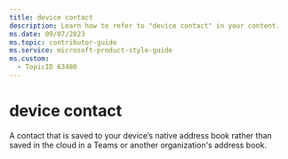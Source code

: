 ```yaml
---
title: device contact
description: Learn how to refer to "device contact" in your content.
ms.date: 09/07/2023
ms.topic: contributor-guide
ms.service: microsoft-product-style-guide
ms.custom:
  - TopicID 63480
---
```



# device contact

A contact that is saved to your device’s native address book rather than saved in the cloud in a Teams or another organization's address book.  

